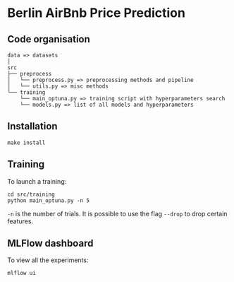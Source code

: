 # Berlin AirBnb Price Prediction



## Code organisation
    data => datasets
    │
    src
    ├── preprocess
    │   └── preprocess.py => preprocessing methods and pipeline
    │   └── utils.py => misc methods
    └── training
        └── main_optuna.py => training script with hyperparameters search
        └── models.py => list of all models and hyperparameters

## Installation

    make install

## Training

To launch a training:

    cd src/training
    python main_optuna.py -n 5

```-n``` is the number of trials. It is possible to use the flag ```--drop``` to drop certain features.

## MLFlow dashboard

To view all the experiments:

    mlflow ui
